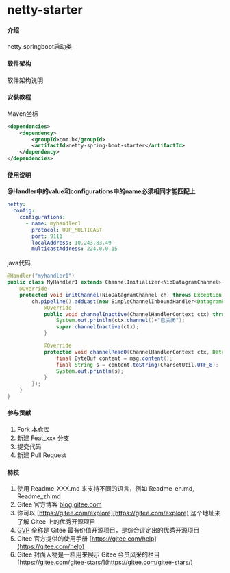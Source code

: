 # netty-starter

#### 介绍
netty springboot启动类

#### 软件架构
软件架构说明


#### 安装教程
Maven坐标
```xml
<dependencies>
    <dependency>
        <groupId>com.h</groupId>
        <artifactId>netty-spring-boot-starter</artifactId>
    </dependency>
</dependencies>
```


#### 使用说明
**@Handler中的value和configurations中的name必须相同才能匹配上**
```yml
netty:
  config:
    configurations:
      - name: myhandler1
        protocol: UDP_MULTICAST
        port: 9111
        localAddress: 10.243.83.49
        multicastAddress: 224.0.0.15
```
java代码
```java
@Handler("myhandler1")
public class MyHandler1 extends ChannelInitializer<NioDatagramChannel> {
    @Override
    protected void initChannel(NioDatagramChannel ch) throws Exception {
        ch.pipeline().addLast(new SimpleChannelInboundHandler<DatagramPacket>() {
            @Override
            public void channelInactive(ChannelHandlerContext ctx) throws Exception {
                System.out.println(ctx.channel()+"已关闭");
                super.channelInactive(ctx);
            }

            @Override
            protected void channelRead0(ChannelHandlerContext ctx, DatagramPacket msg) throws Exception {
                final ByteBuf content = msg.content();
                final String s = content.toString(CharsetUtil.UTF_8);
                System.out.println(s);
            }
        });
    }
}
```


#### 参与贡献

1.  Fork 本仓库
2.  新建 Feat_xxx 分支
3.  提交代码
4.  新建 Pull Request


#### 特技

1.  使用 Readme\_XXX.md 来支持不同的语言，例如 Readme\_en.md, Readme\_zh.md
2.  Gitee 官方博客 [blog.gitee.com](https://blog.gitee.com)
3.  你可以 [https://gitee.com/explore](https://gitee.com/explore) 这个地址来了解 Gitee 上的优秀开源项目
4.  [GVP](https://gitee.com/gvp) 全称是 Gitee 最有价值开源项目，是综合评定出的优秀开源项目
5.  Gitee 官方提供的使用手册 [https://gitee.com/help](https://gitee.com/help)
6.  Gitee 封面人物是一档用来展示 Gitee 会员风采的栏目 [https://gitee.com/gitee-stars/](https://gitee.com/gitee-stars/)
